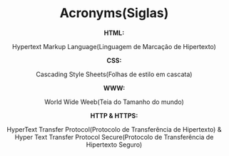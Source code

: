 <div align="center">
  <h1>Acronyms(Siglas)</h1>
  
<b>HTML: </b>
  <p>Hypertext Markup Language(Linguagem de Marcação de Hipertexto)</p>
<b>CSS: </b>
  <p>Cascading Style Sheets(Folhas de estilo em cascata)</p>
<b>WWW: </b>
  <p>World Wide Weeb(Teia do Tamanho do mundo)</p>
<b>HTTP & HTTPS:</b>
  <p>HyperText Transfer Protocol(Protocolo de Transferência de Hipertexto) & Hyper Text Transfer Protocol Secure(Protocolo de Transferência de Hipertexto Seguro)</p>
</div>
